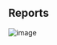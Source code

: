 ## Reports
![image](https://github.com/user-attachments/assets/858607d1-fc6f-45aa-a856-e2aa019d821c)
